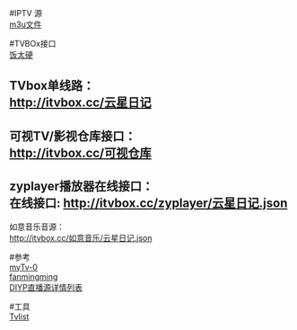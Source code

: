 #IPTV 源  
[m3u文件](https://lzqbj.github.io/iptv.github.io/demo.m3u)

#TVBOx接口   
[饭太硬](https://www.xn--sss604efuw.com/)    

TVbox单线路：   
http://itvbox.cc/云星日记    
----------------------------------    
可视TV/影视仓库接口：   
http://itvbox.cc/可视仓库   
----------------------------------   
zyplayer播放器在线接口：   
在线接口:  http://itvbox.cc/zyplayer/云星日记.json  
----------------------------------  
如意音乐音源：  
http://itvbox.cc/如意音乐/云星日记.json  

#参考  
[myTv-0](https://github.com/lizongying/my-tv-0)  
[fanmingming](https://github.com/fanmingming/live)  
[DIYP直播源详情列表](https://ctsfork.github.io/web/iptv/index.html)  

#工具  
[Tvlist](https://github.com/imDazui/Tvlist-awesome-m3u-m3u8)  
